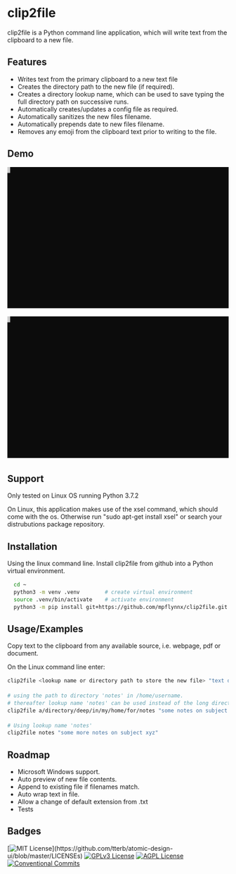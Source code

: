 
# clip2file

clip2file is a Python command line application, which will write text from the clipboard to a new file.


## Features

- Writes text from the primary clipboard to a new text file
- Creates the directory path to the new file (if required).
- Creates a directory lookup name, which can be used to save typing the full directory path on successive runs.
- Automatically creates/updates a config file as required.
- Automatically sanitizes the new files filename.
- Automatically prepends date to new files filename.
- Removes any emoji from the clipboard text prior to writing to the file.

## Demo

![Example](./readme_resources/termtosvg_2qre3oc1.svg)

![Example](./readme_resources/termtosvg_kea514s2.svg)


## Support

Only tested on Linux OS running Python 3.7.2

On Linux, this application makes use of the xsel command, which should come with the os. Otherwise run "sudo apt-get install xsel" or search your distrubutions package repository.


## Installation

Using the linux command line. Install clip2file from github into a Python virtual environment.

```bash
  cd ~
  python3 -m venv .venv        # create virtual environment
  source .venv/bin/activate    # activate environment
  python3 -m pip install git+https://github.com/mpflynnx/clip2file.git     # install from git

```
    
## Usage/Examples

Copy text to the clipboard from any available source, i.e. webpage, pdf or document.

On the Linux command line enter:

```bash
clip2file <lookup name or directory path to store the new file> "text describing the contents of file"

# using the path to directory 'notes' in /home/username.
# thereafter lookup name 'notes' can be used instead of the long directory path.
clip2file a/directory/deep/in/my/home/for/notes "some notes on subject xyz"

# Using lookup name 'notes'
clip2file notes "some more notes on subject xyz"
```


## Roadmap

- Microsoft Windows support.
- Auto preview of new file contents.
- Append to existing file if filenames match.
- Auto wrap text in file.
- Allow a change of default extension from .txt
- Tests


## Badges

[![MIT License](https://img.shields.io/apm/l/atomic-design-ui.svg?)](https://github.com/tterb/atomic-design-ui/blob/master/LICENSEs)
[![GPLv3 License](https://img.shields.io/badge/License-GPL%20v3-yellow.svg)](https://opensource.org/licenses/)
[![AGPL License](https://img.shields.io/badge/license-AGPL-blue.svg)](http://www.gnu.org/licenses/agpl-3.0)
[![Conventional Commits](https://img.shields.io/badge/Conventional%20Commits-1.0.0-yellow.svg)](https://conventionalcommits.org)


